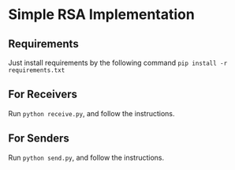 # Simple RSA Implementation

## Requirements

Just install requirements by the following command `pip install -r requirements.txt`

## For Receivers

Run `python receive.py`, and follow the instructions.

## For Senders

Run `python send.py`, and follow the instructions.